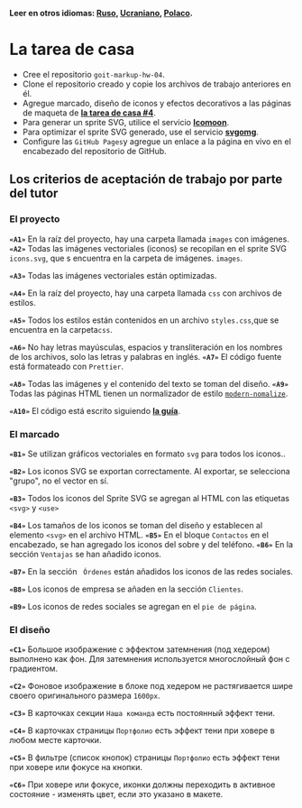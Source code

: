 **Leer en otros idiomas: [Ruso](README.md), [Ucraniano](README.ua.md),
[Polaco](README.pl.md).**

# La tarea de casa

- Cree el repositorio `goit-markup-hw-04`.
- Clone el repositorio creado y copie los archivos de trabajo anteriores en él.
- Agregue marcado, diseño de iconos y efectos decorativos a las páginas de maqueta de
  [**la tarea de casa #4**](<https://www.figma.com/file/oTYBECAN79dXy19hzWObO4/Web-Studio-(Version-2.1)?node-id=1%3A293>).
- Para generar un sprite SVG, utilice el servicio [**Icomoon**](https://icomoon.io/).
- Para optimizar el sprite SVG generado, use el servicio
  [**svgomg**](https://jakearchibald.github.io/svgomg/).
- Configure las `GitHub Pages`y agregue un enlace a la página en vivo en el encabezado del repositorio de
  GitHub.

## Los criterios de aceptación de trabajo por parte del tutor
### El proyecto

**`«A1»`** En la raíz del proyecto, hay una carpeta llamada `images` con imágenes.
**`«A2»`** Todas las imágenes vectoriales (iconos) se recopilan en el sprite SVG `icons.svg`,
que s encuentra en la carpeta de imágenes. `images`.

**`«A3»`** Todas las imágenes vectoriales están optimizadas.

**`«A4»`** En la raíz del proyecto, hay una carpeta llamada `css` con archivos de estilos.

**`«A5»`** Todos los estilos están contenidos en un archivo `styles.css`,que se encuentra en la carpeta`css`.

**`«A6»`** No hay letras mayúsculas, espacios y transliteración en los nombres de los archivos, solo las letras y palabras en inglés.
**`«A7»`** El código fuente está formateado con   `Prettier`.

**`«A8»`** Todas las imágenes y el contenido del texto se toman del diseño.
**`«A9»`** Todas las páginas HTML tienen un normalizador de estilo
[`modern-nomalize`](https://github.com/sindresorhus/modern-normalize).

**`«A10»`** El código está escrito siguiendo [**la guía**](https://codeguide.co/).

### El marcado

**`«B1»`** Se utilizan gráficos vectoriales en formato `svg` para todos los iconos..

**`«B2»`** Los iconos SVG se exportan correctamente. Al exportar, se selecciona "grupo", no el vector en sí.

**`«B3»`** Todos los iconos del Sprite SVG se agregan al HTML con las etiquetas `<svg>` y
`<use>`

**`«B4»`** Los tamaños de los iconos se toman del diseño y establecen al elemento `<svg>` en el archivo HTML.
**`«B5»`** En el bloque `Contactos` en el encabezado, se han agregado los iconos del sobre y del teléfono.
**`«B6»`** En la sección `Ventajas` se han añadido iconos.

**`«B7»`** En la sección ` Órdenes` están añadidos los iconos de las redes sociales.

**`«B8»`** Los iconos de empresa se añaden en la sección `Clientes`.

**`«B9»`** Los iconos de redes sociales se agregan en el `pie de página`.

### El diseño

**`«C1»`** Большое изображение с эффектом затемнения (под хедером) выполнено как
фон. Для затемнения используется многослойный фон с градиентом.

**`«C2»`** Фоновое изображение в блоке под хедером не растягивается шире своего
оригинального размера `1600рх`.

**`«C3»`** В карточках секции `Наша команда` есть постоянный эффект тени.

**`«C4»`** В карточках страницы `Портфолио` есть эффект тени при ховере в любом
месте карточки.

**`«C5»`** В фильтре (список кнопок) страницы `Портфолио` есть эффект тени при
ховере или фокусе на кнопки.

**`«C6»`** При ховере или фокусе, иконки должны переходить в активное
состояние - изменять цвет, если это указано в макете.
